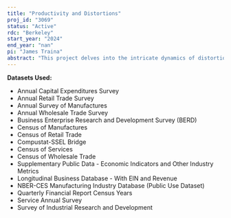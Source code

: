 ```yaml
---
title: "Productivity and Distortions"
proj_id: "3069"
status: "Active"
rdc: "Berkeley"
start_year: "2024"
end_year: "nan"
pi: "James Traina"
abstract: "This project delves into the intricate dynamics of distortions and their impact on productivity measurement across diverse sectors, including manufacturing, trade, and services. Leveraging the granularity of restricted-use microdata, this study employs a novel micro-econometric approach to uncover productions functions, productivity estimates, and distortions. The central hypothesis of the research is that distortions significantly influence productivity measurements, with these influences varying across sectors due to the specific types of distortions prevalent in each market. Additionally, this study posits several secondary hypotheses for testing: distortions may be larger in service sectors compared to manufacturing and trade sectors; less capital-intensive industries may exhibit different manifestations and sensitivities to distortions; and the impact of distortions on productivity may be moderated by firm-specific factors such as size, age, and management practices. The final analysis will provide a nuanced understanding of the interplay between distortions and productivity. The findings are expected to contribute to the broader discourse on productivity measurement and distortions, improving Census estimates of sectoral productivity."
---
```


**Datasets Used:**

  - Annual Capital Expenditures Survey 
  - Annual Retail Trade Survey 
  - Annual Survey of Manufactures 
  - Annual Wholesale Trade Survey 
  - Business Enterprise Research and Development Survey (BERD) 
  - Census of Manufactures 
  - Census of Retail Trade 
  - Compustat-SSEL Bridge 
  - Census of Services 
  - Census of Wholesale Trade 
  - Supplementary Public Data - Economic Indicators and Other Industry Metrics 
  - Longitudinal Business Database - With EIN and Revenue 
  - NBER-CES Manufacturing Industry Database (Public Use Dataset) 
  - Quarterly Financial Report Census Years 
  - Service Annual Survey 
  - Survey of Industrial Research and Development 

